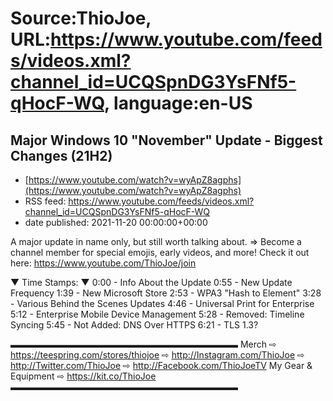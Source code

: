 # Source:ThioJoe, URL:https://www.youtube.com/feeds/videos.xml?channel_id=UCQSpnDG3YsFNf5-qHocF-WQ, language:en-US

## Major Windows 10 "November" Update - Biggest Changes (21H2)
 - [https://www.youtube.com/watch?v=wyApZ8agphs](https://www.youtube.com/watch?v=wyApZ8agphs)
 - RSS feed: https://www.youtube.com/feeds/videos.xml?channel_id=UCQSpnDG3YsFNf5-qHocF-WQ
 - date published: 2021-11-20 00:00:00+00:00

A major update in name only, but still worth talking about.
⇒ Become a channel member for special emojis, early videos, and more! Check it out here: https://www.youtube.com/ThioJoe/join

▼ Time Stamps: ▼
0:00 - Info About the Update
0:55 - New Update Frequency
1:39 - New Microsoft Store
2:53 - WPA3 "Hash to Element"
3:28 - Various Behind the Scenes Updates
4:46 - Universal Print for Enterprise
5:12 - Enterprise Mobile Device Management
5:28 - Removed: Timeline Syncing
5:45 - Not Added: DNS Over HTTPS
6:21 - TLS 1.3?

▬▬▬▬▬▬▬▬▬▬▬▬▬▬▬▬▬▬▬▬▬▬▬▬▬▬
Merch ⇨ https://teespring.com/stores/thiojoe
⇨ http://Instagram.com/ThioJoe
⇨ http://Twitter.com/ThioJoe
⇨ http://Facebook.com/ThioJoeTV
My Gear & Equipment ⇨ https://kit.co/ThioJoe
▬▬▬▬▬▬▬▬▬▬▬▬▬▬▬▬▬▬▬▬▬▬▬▬▬▬

